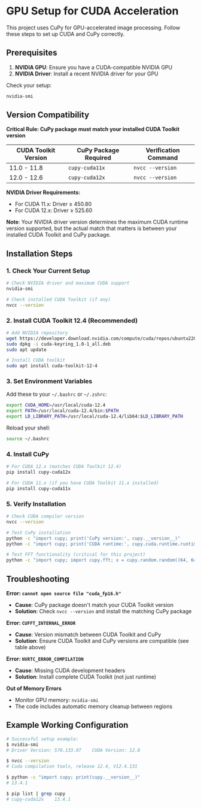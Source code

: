 # GPU Setup for CUDA Acceleration

This project uses CuPy for GPU-accelerated image processing. Follow these steps to set up CUDA and CuPy correctly.

## Prerequisites

1. **NVIDIA GPU**: Ensure you have a CUDA-compatible NVIDIA GPU
2. **NVIDIA Driver**: Install a recent NVIDIA driver for your GPU

Check your setup:
```bash
nvidia-smi
```

## Version Compatibility

**Critical Rule: CuPy package must match your installed CUDA Toolkit version**

| CUDA Toolkit Version | CuPy Package Required | Verification Command |
|---------------------|----------------------|---------------------|
| 11.0 - 11.8 | `cupy-cuda11x` | `nvcc --version` |
| 12.0 - 12.6 | `cupy-cuda12x` | `nvcc --version` |

**NVIDIA Driver Requirements:**
- For CUDA 11.x: Driver ≥ 450.80
- For CUDA 12.x: Driver ≥ 525.60

**Note**: Your NVIDIA driver version determines the maximum CUDA runtime version supported, but the actual match that matters is between your installed CUDA Toolkit and CuPy package.

## Installation Steps

### 1. Check Your Current Setup
```bash
# Check NVIDIA driver and maximum CUDA support
nvidia-smi

# Check installed CUDA Toolkit (if any)
nvcc --version
```

### 2. Install CUDA Toolkit 12.4 (Recommended)
```bash
# Add NVIDIA repository
wget https://developer.download.nvidia.com/compute/cuda/repos/ubuntu2204/x86_64/cuda-keyring_1.0-1_all.deb
sudo dpkg -i cuda-keyring_1.0-1_all.deb
sudo apt update

# Install CUDA toolkit
sudo apt install cuda-toolkit-12-4
```

### 3. Set Environment Variables
Add these to your `~/.bashrc` or `~/.zshrc`:
```bash
export CUDA_HOME=/usr/local/cuda-12.4
export PATH=/usr/local/cuda-12.4/bin:$PATH
export LD_LIBRARY_PATH=/usr/local/cuda-12.4/lib64:$LD_LIBRARY_PATH
```

Reload your shell:
```bash
source ~/.bashrc
```

### 4. Install CuPy
```bash
# For CUDA 12.x (matches CUDA Toolkit 12.4)
pip install cupy-cuda12x

# For CUDA 11.x (if you have CUDA Toolkit 11.x installed)
pip install cupy-cuda11x
```

### 5. Verify Installation
```bash
# Check CUDA compiler version
nvcc --version

# Test CuPy installation
python -c "import cupy; print('CuPy version:', cupy.__version__)"
python -c "import cupy; print('CUDA runtime:', cupy.cuda.runtime.runtimeGetVersion())"

# Test FFT functionality (critical for this project)
python -c "import cupy; import cupy.fft; x = cupy.random.random((64, 64)); y = cupy.fft.fft2(x); print('GPU FFT test passed')"
```

## Troubleshooting

**Error: `cannot open source file "cuda_fp16.h"`**
- **Cause**: CuPy package doesn't match your CUDA Toolkit version
- **Solution**: Check `nvcc --version` and install the matching CuPy package

**Error: `CUFFT_INTERNAL_ERROR`**
- **Cause**: Version mismatch between CUDA Toolkit and CuPy
- **Solution**: Ensure CUDA Toolkit and CuPy versions are compatible (see table above)

**Error: `NVRTC_ERROR_COMPILATION`**
- **Cause**: Missing CUDA development headers
- **Solution**: Install complete CUDA Toolkit (not just runtime)

**Out of Memory Errors**
- Monitor GPU memory: `nvidia-smi`
- The code includes automatic memory cleanup between regions

## Example Working Configuration

```bash
# Successful setup example:
$ nvidia-smi
# Driver Version: 570.133.07    CUDA Version: 12.8

$ nvcc --version  
# Cuda compilation tools, release 12.4, V12.4.131

$ python -c "import cupy; print(cupy.__version__)"
# 13.4.1

$ pip list | grep cupy
# cupy-cuda12x    13.4.1
```
